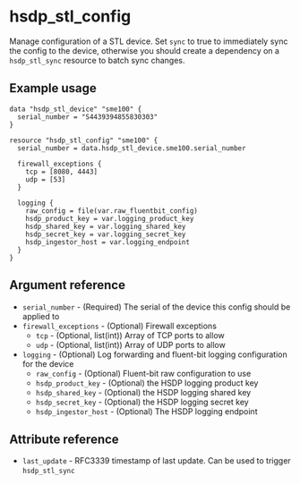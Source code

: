# hsdp_stl_config
Manage configuration of a STL device. Set `sync` to true to immediately sync the config to the device, otherwise
you should create a dependency on a `hsdp_stl_sync` resource to batch sync changes.

## Example usage
```hcl
data "hsdp_stl_device" "sme100" {
  serial_number = "S4439394855830303"
}

resource "hsdp_stl_config" "sme100" {
  serial_number = data.hsdp_stl_device.sme100.serial_number
  
  firewall_exceptions {
    tcp = [8080, 4443]
    udp = [53]
  }

  logging {
    raw_config = file(var.raw_fluentbit_config)
    hsdp_product_key = var.logging_product_key
    hsdp_shared_key = var.logging_shared_key
    hsdp_secret_key = var.logging_secret_key
    hsdp_ingestor_host = var.logging_endpoint
  }
}
```


## Argument reference
* `serial_number` - (Required) The serial of the device this config should be applied to
* `firewall_exceptions` - (Optional) Firewall exceptions
  * `tcp` - (Optional, list(int)) Array of TCP ports to allow
  * `udp` - (Optional, list(int)) Array of UDP ports to allow
* `logging` - (Optional) Log forwarding and fluent-bit logging configuration for the device
  * `raw_config` - (Optional) Fluent-bit raw configuration to use
  * `hsdp_product_key` - (Optional) the HSDP logging product key
  * `hsdp_shared_key` - (Optional) the HSDP logging shared key
  * `hsdp_secret_key` - (Optional) the HSDP logging secret key
  * `hsdp_ingestor_host` - (Optional) The HSDP logging endpoint

## Attribute reference
* `last_update` - RFC3339 timestamp of last update. Can be used to trigger `hsdp_stl_sync`
